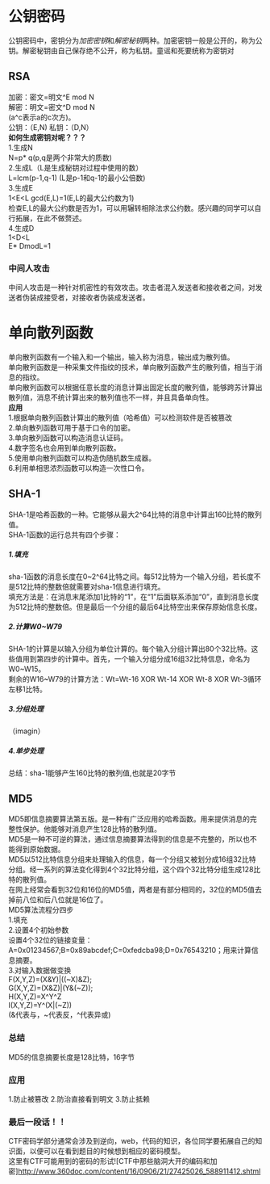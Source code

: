 # 公钥密码
公钥密码中，密钥分为*加密密钥*和*解密秘钥*两种。加密密钥一般是公开的，称为公钥。解密秘钥由自己保存绝不公开，称为私钥。童谣和死要统称为密钥对<br>

## RSA
加密：密文=明文^E mod N<br>
解密：明文=密文^D mod N<br>
(a^c表示a的c次方)。<br>
公钥：（E,N) 私钥：（D,N）<br>
**如何生成密钥对呢？？？**<br>
1.生成N<br>
N=p* q(p,q是两个非常大的质数)<br>
2.生成L（L是生成秘钥对过程中使用的数）<br>
L=lcm(p-1,q-1) (L是p-1和q-1的最小公倍数)<br>
3.生成E<br>
1<E<L
gcd(E,L)=1(E,L的最大公约数为1)<br>
检查E,L的最大公约数是否为1，可以用辗转相除法求公约数。感兴趣的同学可以自行拓展，在此不做赘述。<br>
4.生成D<br>
1<D<L<br>
E* DmodL=1<br>
### 中间人攻击
中间人攻击是一种针对机密性的有效攻击。攻击者混入发送者和接收者之间，对发送者伪装成接受者，对接收者伪装成发送者。<br>

# 单向散列函数
单向散列函数有一个输入和一个输出，输入称为消息，输出成为散列值。<br>
单向散列函数是一种采集文件指纹的技术，单向散列函数产生的散列值，相当于消息的指纹。<br>
单向散列函数可以根据任意长度的消息计算出固定长度的散列值，能够跨苏计算出散列值，消息不统计算出来的散列值也不一样，并且具备单向性。<br>
**应用**<br>
1.根据单向散列函数计算出的散列值（哈希值）可以检测软件是否被篡改<br>
2.单向散列函数可用于基于口令的加密。<br>
3.单向散列函数可以构造消息认证码。<br>
4.数字签名也会用到单向散列函数。<br>
5.使用单向散列函数可以构造伪随机数生成器。<br>
6.利用单相思浓烈函数可以构造一次性口令。<br>
## SHA-1
SHA-1是哈希函数的一种。它能够从最大2^64比特的消息中计算出160比特的散列值。<br>
SHA-1函数的运行总共有四个步骤：<br>
##### 1.填充
sha-1函数的消息长度在0~2^64比特之间。每512比特为一个输入分组，若长度不是512比特的整数倍就需要对sha-1信息进行填充。<br>
填充方法是：在消息末尾添加1比特的“1”，在“1”后面联系添加“0”，直到消息长度为512比特的整数倍。但是最后一个分组的最后64比特空出来保存原始信息长度。<br>
##### 2.计算W0~W79
SHA-1的计算是以输入分组为单位计算的。每个输入分组计算出80个32比特。这些值用到第四步的计算中。首先，一个输入分组分成16组32比特信息，命名为W0~W15。<br>
剩余的W16~W79的计算方法：Wt=Wt-16 XOR Wt-14 XOR Wt-8 XOR Wt-3循环左移1比特。<br>
##### 3.分组处理
（imagin）
##### 4.单步处理
总结：sha-1能够产生160比特的散列值,也就是20字节
## MD5
MD5即信息摘要算法第五版。是一种有广泛应用的哈希函数。用来提供消息的完整性保护。他能够对消息产生128比特的散列值。<br>
MD5是一种不可逆的算法，通过信息摘要算法得到的信息是不完整的，所以也不能得到原始数据。<br>
MD5以512比特信息分组来处理输入的信息，每一个分组又被划分成16组32比特分组。经一系列的算法变化得到4个32比特分组，这个四个32比特分组生成128比特的散列值。<br>
在网上经常会看到32位和16位的MD5值，两者是有部分相同的，32位的MD5值去掉前八位和后八位就是16位了。<br>
MD5算法流程分四步<br>
1.填充<br>
2.设置4个初始参数<br>
设置4个32位的链接变量：A=0x01234567;B=0x89abcdef;C=0xfedcba98;D=0x76543210；用来计算信息摘要。<br>
3.对输入数据做变换<br>
F(X,Y,Z)=(X&Y)|((~X)&Z);<br>
G(X,Y,Z)=(X&Z)|(Y&(~Z));<br>
H(X,Y,Z)=X^Y^Z<br>
I(X,Y,Z)=Y^(X|(~Z))<br>
(&代表与，~代表反，^代表异或)<br>
### 总结
MD5的信息摘要长度是128比特，16字节
### 应用 ###
1.防止被篡改
2.防治直接看到明文
3.防止抵赖
### 最后一段话！！
CTF密码学部分通常会涉及到逆向，web，代码的知识，各位同学要拓展自己的知识面，以便可以在看到题目的时候想到相应的密码模型。<br>
这里有CTF可能用到的密码的形试![CTF中那些脑洞大开的编码和加密]http://www.360doc.com/content/16/0906/21/27425026_588911412.shtml

